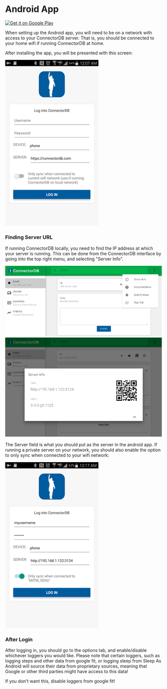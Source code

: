 # Android App

<a href='https://play.google.com/store/apps/details?id=com.connectordb_android&pcampaignid=MKT-Other-global-all-co-prtnr-py-PartBadge-Mar2515-1'><img width="250" alt='Get it on Google Play' src='https://play.google.com/intl/en_us/badges/images/generic/en_badge_web_generic.png'/></a>

When setting up the Android app, you will need to be on a network with access to your ConnectorDB server. That is, you should be connected to your home wifi if running ConnectorDB at home.

After installing the app, you will be presented with this screen:

<img src="/assets/docs/img/android-login.png" width="300"/>

### Finding Server URL

If running ConnectorDB locally, you need to find the IP address at which your server is running. This can be done from the ConnectorDB interface
by going into the top right menu, and selecting "Server Info".

<img src="/assets/docs/img/top-menu.png"/>
<img src="/assets/docs/img/server-info.png"/>

The Server field is what you should put as the server in the android app. If running a private server on your network, you should also enable the option to only sync when connected to your wifi network:

<img src="/assets/docs/img/android-login-filled.png" width="300"/>

### After Login

After logging in, you should go to the options tab, and enable/disable whichever loggers you would like. Please note that certain loggers, such as logging steps and other data from google fit, or logging sleep from Sleep As Android will source their data from proprietary sources, meaning that Google or other third parties might have access to this data!

If you don't want this, disable loggers from google fit!
